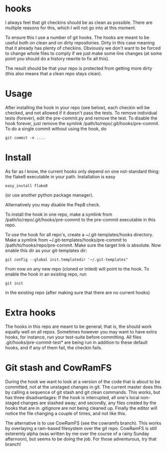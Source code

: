 hooks
=====

I always feel that git checkins should be as clean as possible. There are multiple reasons for this, which I will not go into at this moment.

To ensure this I use a number of git hooks. The hooks are meant to be useful both on clean and on dirty repositories. Dirty in this case meaning that it already has plenty of checkins. Obviously we don't want to be forced to change whole files to comply if we just make some line changes (at some point you should do a history rewrite to fix all this).

The result should be that your repo is protected from getting more dirty (this also means that a clean repo stays clean).


# Usage

After installing the hook in your repo (see below), each checkin will be checked, and not allowed if it doesn't pass the tests.
To remove individual tests (forever), edit the pre-commit.py and remove the test.
To disable the hook forever, just remove the symlink /path/to/repo/.git/hooks/pre-commit.
To do a single commit without using the hook, do

    git commit -n ....

# Install

As far as I know, the current hooks only depend on one not-standard thing: the flake8 executable in your path. Installation is easy

    easy_install flake8

(or use another python package manager).

Alternatively you may disable the Pep8 check.

To install the hook in one repo, make a symlink from /path/to/repo/.git/hooks/pre-commit to the pre-commit executable in this repo.

To use the hook for all repo's, create a ~/.git-templates/hooks directory. Make a symlink from ~/.git-templates/hooks/pre-commit to /path/to/hooks/repo/pre-commit. Make sure the target link is absolute. Now enable this dir as your git-templates dir:

    git config --global init.templatedir '~/.git-templates"

From now on any new repo (cloned or inited) will point to the hook. To enable the hook in an existing repo, run

    git init

in the existing repo (after making sure that there are no current hooks)

# Extra hooks
The hooks in this repo are meant to be general; that is, the should work equally well on all repos. Sometimes however you may want to have extra hooks, for instance, run your test-suite before committing.
All files .git/hooks/pre-commit-test* are being run in addition to these default hooks, and if any of them fail, the checkin fails.

# Git stash and CowRamFS

During the hook we want to look at a version of the code that is about to be committed, not at the unstaged changes in git.
The current master does this by calling a sequence of git stash and git clean commands.
This works, but has three disadvantages: If the hook is interrupted, all one's local non-staged changes are stashed away; and secondly, any files created by the hooks that are in .gitignore are not being cleaned up.
Finally the editor will notice the file changing a couple of times, and not like this.

The alternative is to use CowRamFS (see the cowramfs branch). This works by overlaying a ram-based filesystem over the git repo.
CowRamFS is still exteremly alpha (was written by me over the course of a rainy Sunday afternoon), but seems to be doing the job. For those adventurous, try that branch!

